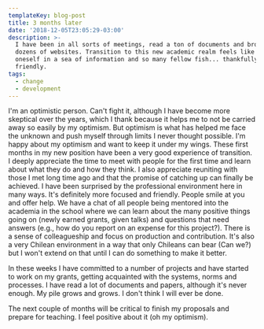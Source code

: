 ```yaml
---
templateKey: blog-post
title: 3 months later
date: '2018-12-05T23:05:29-03:00'
description: >-
  I have been in all sorts of meetings, read a ton of documents and browsed
  dozens of websites. Transition to this new academic realm feels like immersing
  oneself in a sea of information and so many fellow fish... thankfully all very
  friendly.
tags:
  - change
  - development
---
```

I'm an optimistic person. Can't fight it, although I have become more skeptical over the years, which I thank because it helps me to not be carried away so easily by my optimism. But optimism is what has helped me face the unknown and push myself through limits I never thought possible. I'm happy about my optimism and want to keep it under my wings. These first months in my new position have been a very good experience of transition. I deeply appreciate the time to meet with people for the first time and learn about what they do and how they think. I also appreciate reuniting with those I met long time ago and that the promise of catching up can finally be achieved. I have been surprised by the professional environment here in many ways. It's definitely more focused and friendly. People smile at you and offer help. We have a chat of all people being mentored into the academia in the school where we can learn about the many positive things going on (newly earned grants, given talks) and questions that need answers (e.g., how do you report on an expense for this project?). There is a sense of colleagueship and focus on production and contribution. It's also a very Chilean environment in a way that only Chileans can bear (Can we?) but I won't extend on that until I can do something to make it better. 

In these weeks I have committed to a number of projects and have started to work on my grants, getting acquainted with the systems, norms and processes. I have read a lot of documents and papers, although it's never enough. My pile grows and grows. I don't think I will ever be done. 

The next couple of months will be critical to finish my proposals and prepare for teaching. I feel positive about it (oh my optimism).
